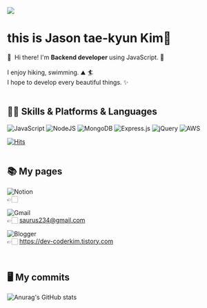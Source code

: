 
<img src="https://capsule-render.vercel.app/api?type=waving&color=auto&height=200&section=header&text=welcome%20 :)&fontSize=90&fontColor=ffffff" />
<h1>this is Jason tae-kyun Kim👋</h1>

<p>
  👋&nbsp; Hi there! I'm <b>Backend developer</b> using JavaScript. 🚀<br/>
  <br/>
  I enjoy hiking, swimming. ⛰ 🏄<br/>
  I hope to develop every beautiful things. ✨ <br/><br/>
</p>



<h2>💪🏼 Skills & Platforms & Languages</h2>


![JavaScript](https://img.shields.io/badge/javascript-%23323330.svg?style=for-the-badge&logo=javascript&logoColor=%23F7DF1E)
![NodeJS](https://img.shields.io/badge/node.js-6DA55F?style=for-the-badge&logo=node.js&logoColor=white)
![MongoDB](https://img.shields.io/badge/MongoDB-%234ea94b.svg?style=for-the-badge&logo=mongodb&logoColor=white)
![Express.js](https://img.shields.io/badge/express.js-%23404d59.svg?style=for-the-badge&logo=express&logoColor=%2361DAFB)
![jQuery](https://img.shields.io/badge/jquery-%230769AD.svg?style=for-the-badge&logo=jquery&logoColor=white)
![AWS](https://img.shields.io/badge/AWS-%23FF9900.svg?style=for-the-badge&logo=amazon-aws&logoColor=white)


[![Hits](https://hits.seeyoufarm.com/api/count/incr/badge.svg?url=https%3A%2F%2Fgithub.com%2FtaekyunJason%2Fhit-counter&count_bg=%2379C83D&title_bg=%23555555&icon=&icon_color=%23E7E7E7&title=hits&edge_flat=false)](https://hits.seeyoufarm.com)
<br>
<br>
<h2>📚 My pages</h2>

![Notion](https://img.shields.io/badge/Notion-%23000000.svg?style=for-the-badge&logo=notion&logoColor=white) <br>
👉🏻  

![Gmail](https://img.shields.io/badge/Gmail-D14836?style=for-the-badge&logo=gmail&logoColor=white) <br>
👉🏻  saurus234@gmail.com

![Blogger](https://img.shields.io/badge/Blogger-%230769AD?style=for-the-badge&logo=blogger&logoColor=white) <br>
👉🏻  https://dev-coderkim.tistory.com

<br>

<!--
**taekyunJason/taekyunJason** is a ✨ _special_ ✨ repository because its `README.md` (this file) appears on your GitHub profile.

Here are some ideas to get you started:

- 🔭 I’m currently working on ...

- 👯 I’m looking to collaborate on ...
- 🤔 I’m looking for help with ...
- 💬 Ask me about ...
- 📫 How to reach me: ...
- 😄 Pronouns: ...
- ⚡ Fun fact: ...
-->
<h2>🖥  My commits</h2>

![Anurag's GitHub stats](https://github-readme-stats.vercel.app/api?username=taekyunJason&show_icons=true&theme=radical)





